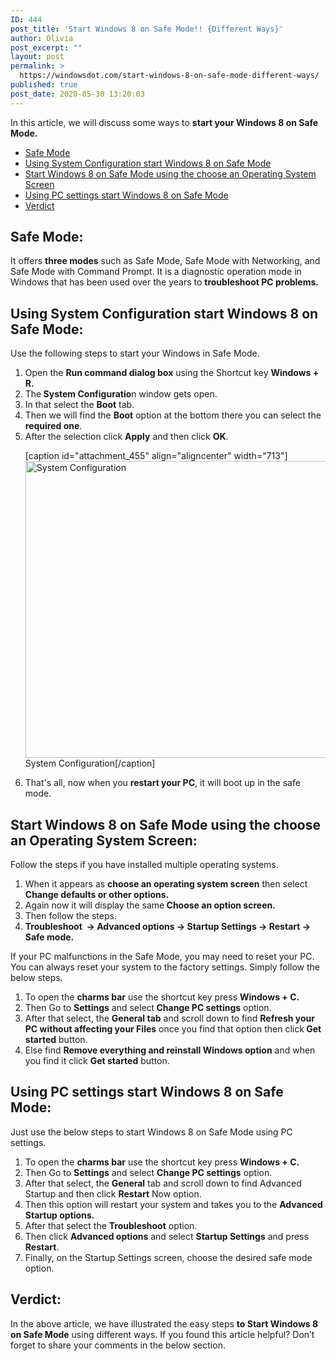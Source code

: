 ```yaml
---
ID: 444
post_title: 'Start Windows 8 on Safe Mode!! {Different Ways}'
author: Olivia
post_excerpt: ""
layout: post
permalink: >
  https://windowsdot.com/start-windows-8-on-safe-mode-different-ways/
published: true
post_date: 2020-05-30 13:20:03
---
```

In this article, we will discuss some ways to <strong>start your Windows 8 on Safe Mode.</strong>
<ul class="toc">
 	<li><a href="#1">Safe Mode</a></li>
 	<li><a href="#2">Using System Configuration start Windows 8 on Safe Mode</a></li>
 	<li><a href="#3">Start Windows 8 on Safe Mode using the choose an Operating System Screen</a></li>
 	<li><a href="#4">Using PC settings start Windows 8 on Safe Mode</a></li>
 	<li><a href="#5">Verdict</a></li>
</ul>
<h2 id="1">Safe Mode:</h2>
It offers <strong>three modes</strong> such as Safe Mode, Safe Mode with Networking, and Safe Mode with Command Prompt. It is a diagnostic operation mode in Windows that has been used over the years to <strong>troubleshoot PC problems.</strong>
<h2 id="2">Using System Configuration start Windows 8 on Safe Mode:</h2>
Use the following steps to start your Windows in Safe Mode.
<ol>
 	<li>Open the <strong>Run command dialog box</strong> using the Shortcut key <strong>Windows + R.</strong></li>
 	<li>The<strong> System Configuratio</strong>n window gets open.</li>
 	<li>In that select the <strong>Boot</strong> tab.</li>
 	<li>Then we will find the <strong>Boot</strong> option at the bottom there you can select the<strong> required one</strong>.</li>
 	<li>After the selection click <strong>Apply</strong> and then click <strong>OK</strong>.

[caption id="attachment_455" align="aligncenter" width="713"]<img class="wp-image-455 size-full" src="https://windowsdot.com/wp-content/uploads/2020/05/Screenshot_1-4.png" alt="System Configuration" width="713" height="475" /> System Configuration[/caption]</li>
 	<li>That's all, now when you <strong>restart your PC</strong>, it will boot up in the safe mode.</li>
</ol>
<h2 id="3">Start Windows 8 on Safe Mode using the choose an Operating System Screen:</h2>
Follow the steps if you have installed multiple operating systems.
<ol>
 	<li>When it appears as <strong>choose an operating system screen</strong> then select <strong>Change defaults or other options.</strong></li>
 	<li>Again now it will display the same<strong> Choose an option screen.</strong></li>
 	<li>Then follow the steps.</li>
 	<li><strong>Troubleshoot  → Advanced options → Startup Settings → Restart → Safe mode.</strong></li>
</ol>
If your PC malfunctions in the Safe Mode, you may need to reset your PC. You can always reset your system to the factory settings. Simply follow the below steps.
<ol>
 	<li>To open the <strong>charms bar</strong> use the shortcut key press <strong>Windows + C.</strong></li>
 	<li>Then Go to <strong>Settings</strong> and select<strong> Change PC settings</strong> option.</li>
 	<li>After that select, the <strong>General tab</strong> and scroll down to find <strong>Refresh your PC without affecting your Files</strong> once you find that option then click<strong> Get started</strong> button.</li>
 	<li>Else find <strong>Remove everything and reinstall Windows option</strong> and when you find it click <strong>Get started</strong> button.</li>
</ol>
<h2 id="4">Using PC settings start Windows 8 on Safe Mode:</h2>
Just use the below steps to start Windows 8 on Safe Mode using PC settings.
<ol>
 	<li>To open the <strong>charms bar</strong> use the shortcut key press <strong>Windows + C.</strong></li>
 	<li>Then Go to <strong>Settings</strong> and select <strong>Change PC settings</strong> option.</li>
 	<li>After that select, the <strong>General</strong> tab and scroll down to find Advanced Startup and then click <strong>Restart</strong> Now option.</li>
 	<li>Then this option will restart your system and takes you to the <strong>Advanced Startup options.</strong></li>
 	<li>After that select the <strong>Troubleshoot</strong> option.</li>
 	<li>Then click <strong>Advanced options</strong> and select <strong>Startup Settings</strong> and press <strong>Restart</strong>.</li>
 	<li>Finally, on the Startup Settings screen, choose the desired safe mode option.</li>
</ol>
<h2 id="5">Verdict:</h2>
In the above article, we have illustrated the easy steps <strong>to Start Windows 8 on Safe Mode</strong> using different ways. If you found this article helpful? Don’t forget to share your comments in the below section.